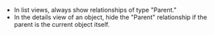 - In list views, always show relationships of type "Parent."
- In the details view of an object, hide the "Parent" relationship if the parent is the current object itself.
